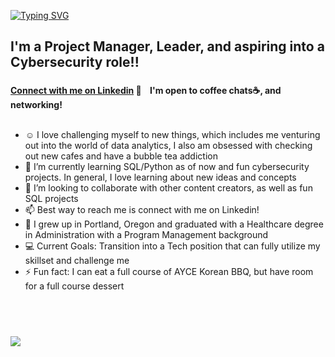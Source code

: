 [![Typing SVG](https://readme-typing-svg.herokuapp.com?font=Helvetica&size=45&duration=2300&color=91CAF7&width=800&height=115&lines=Hi+there%2C+I'm+Spring)](https://git.io/typing-svg)


<!---
SpringHo/SpringHo is a ✨ special ✨ repository because its `README.md` (this file) appears on your GitHub profile.
You can click the Preview link to take a look at your changes.Caveat
--->



## I'm a Project Manager, Leader, and aspiring into a Cybersecurity role!! 


### 
<b>[Connect with me on Linkedin](https://www.linkedin.com/in/springho/) 👋 
&nbsp;&nbsp;
I'm open to coffee chats☕, and networking!</b>
<br />
<br />


-  ☺️ I love challenging myself to new things, which includes me venturing out into the world of data analytics, I also am obsessed with checking out new cafes and have a bubble tea addiction
- 🌱 I’m currently learning SQL/Python as of now and fun cybersecurity projects. In general, I love learning about new ideas and concepts
- 👯 I’m looking to collaborate with other content creators, as well as fun SQL projects
- 📫 Best way to reach me is connect with me on Linkedin! 
- 🌲 I grew up in Portland, Oregon and graduated with a Healthcare degree in Administration with a Program Management background
- 💻 Current Goals: Transition into a Tech position that can fully utilize my skillset and challenge me
- ⚡ Fun fact: I can eat a full course of AYCE Korean BBQ, but have room for a full course dessert






<br />
<br />



##### 
![](https://visitor-badge.laobi.icu/badge?page_id=SpringHo.SpringHo)
